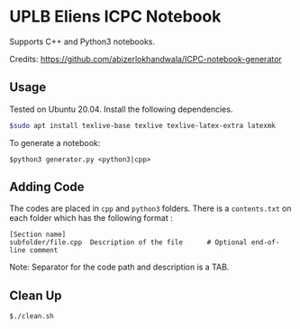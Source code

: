 # UPLB Eliens ICPC Notebook
Supports C++ and Python3 notebooks.

Credits: https://github.com/abizerlokhandwala/ICPC-notebook-generator

## Usage
Tested on Ubuntu 20.04. Install the following dependencies.
```bash
$sudo apt install texlive-base texlive texlive-latex-extra latexmk
```

To generate a notebook:

```
$python3 generator.py <python3|cpp>
```

## Adding Code
The codes are placed in `cpp` and `python3` folders. There is a `contents.txt` on each folder which has the following format :
```
[Section name]
subfolder/file.cpp  Description of the file      # Optional end-of-line comment
```
Note: Separator for the code path and description is a TAB.

##  Clean Up
```
$./clean.sh
```

